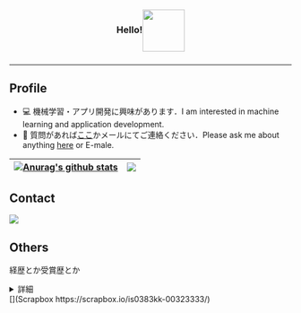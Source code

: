 <h3>
  <p align="center">Hello!<img align="center" src="https://pa1.narvii.com/6617/143a90ed417324ed052b981c2b7ee4878c8e1506_hq.gif" height="75px"/></p>
<h3/><hr/>

**Profile**
---  
- 💻 機械学習・アプリ開発に興味があります．I am interested in machine learning and application development.
- 💬 質問があれば[ここ](https://github.com/is0383kk/is0383kk/issues)かメールにてご連絡ください．Please ask me about anything [here](https://github.com/is0383kk/is0383kk/issues) or E-male.

| <a href="https://github.com/is0383kk/github-readme-stats"><img align="center" src="https://github-readme-stats.vercel.app/api?username=is0383kk&show_icons=true&include_all_commits=true&theme=radical&hide_border=true" alt="Anurag's github stats" /></a> | <a href="https://github.com/is0383kk/github-readme-stats"><img align="center" src="https://github-readme-stats.vercel.app/api/top-langs/?username=is0383kk&layout=compact&theme=radical&hide_border=true" /></a> |
| ------------- | ------------- |

**Contact**  
---  
<a href="mailto:is0383kk@gmail.com"  target="_blank"><img src="https://img.shields.io/badge/Gmail-D14836?style=for-the-badge&logo=gmail&logoColor=white" target="_blank"></a>
</div>

**Others**  
---  

経歴とか受賞歴とか  
<details><summary>詳細</summary><blockquote>
<details><summary>経歴</summary><blockquote>
  <div align="left">
    
    立命館大学情報理工学部知能情報学科卒業 学士（工学）2016/4 ~ 2020/3
    立命館大学大学院情報理工学研究科人間情報科学コース 博士課程前期修了 修士（工学）2020/4 ~ 2022/3
  </div>
</blockquote></details>
<details><summary>大会受賞歴</summary><blockquote>
  <div align="left">
    
    Robocup2018 @Home Education League 岐阜・大垣大会 3位入賞：Ri-one
    Robocup2018 @Home Education League カナダ・モントリオール大会 3位入賞：Ri-one
    経済産業省主催World Robot Summit2018 Partner Robot Challenge Virtual Space 3位入賞：eR@sers  
    経済産業省主催World Robot Summit2018 Partner Robot Challenge Real Space 準優勝：OIT Challenger and Duckers
    Robocup2019 @Home Education League 新潟・長岡大会 3位入賞：Ri-one
  </div>
</blockquote></details>

</blockquote></details>
[](Scrapbox  
https://scrapbox.io/is0383kk-00323333/)
